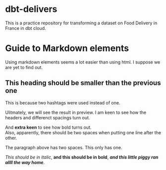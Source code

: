 # dbt-delivers
 This is a practice repository for transforming a dataset on Food Delivery in France in dbt cloud.

# Guide to Markdown elements 

Using markdown elements seems a lot easier than using html. I suppose we are yet to find out. 

## This heading should be smaller than the previous one

This is because two hashtags were used instead of one. 

Ulitmately, we will see the result in preview. I am keen to see how the headers and differenct spacings turn out.

And **extra keen** to see how bold turns out.  
Also, apparently, there should be two spaces when putting one line after the other. 

The paragraph above has two spaces. 
This only has one.

*This should be in italic*, **and this should be in bold**, ***and this little piggy ran allll the way home***.